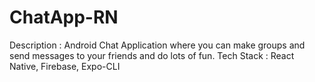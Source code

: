# ChatApp-RN

Description : Android Chat Application where you can make groups and send messages to your friends and do lots of fun.
Tech Stack : React Native, Firebase, Expo-CLI
